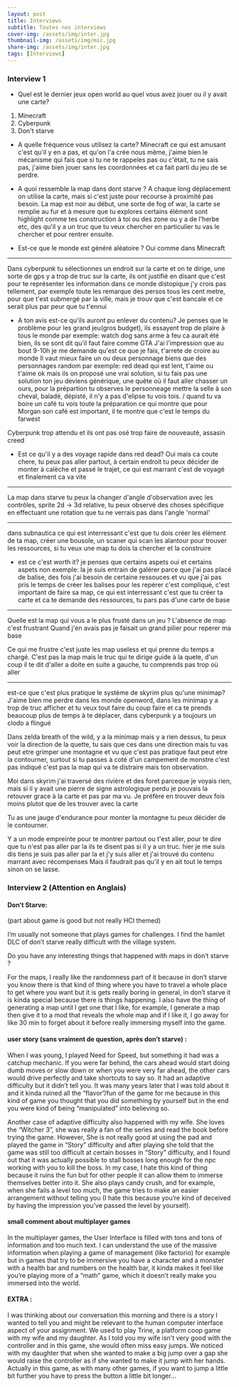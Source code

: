 ```yaml
---
layout: post
title: Interviews
subtitle: Toutes nos interviews 
cover-img: /assets/img/inter.jpg
thumbnail-img: /assets/img/mic.jpg
share-img: /assets/img/inter.jpg
tags: [Interviews]
---
```


### Interview 1

- Quel est le dernier jeux open world au quel vous avez jouer ou il y avait une carte?
1. Minecraft
2. Cyberpunk
3. Don't starve

- A quelle fréquence vous utilisez la carte?
Minecraft
ce qui est amusant c'est qu'il y en a pas, et qu'on l'a crée nous même, j'aime bien le mécanisme 
qui fais que si tu ne te rappeles pas ou c'était, tu ne sais pas, j'aime bien jouer sans les coordonnées 
et ca fait parti du jeu de se perdre.

- A quoi ressemble la map dans dont starve ?
A chaque long déplacement on utilise la carte, mais si c'est juste pour recourse à proximité pas besoin.
La map est noir au début, une sorte de fog of war, la carte se remplie au fur et à mesure que tu explores
certains élément sont highlight comme tes construction à toi ou des zone ou y a de l'herbe etc, des qu'il y a
un truc que tu veux chercher en particulier tu vas le chercher et pour rentrer ensuite.

- Est-ce que le monde est généré aléatoire ?
Oui comme dans Minecraft


-------
Dans cyberpunk tu sélectionnes un endroit sur la carte et on te dirige, une sorte de gps 
y a trop de truc sur la carte, ils ont justifié en disant que c'est pour te représenter les information dans ce monde distopique j'y crois pas tellement, 
par exemple toute les remarque des persos tous les cent metre, pour que t'est submergé par la ville, mais je trouv que c'est bancale et ce serait plus par peur que tu t'ennui

- A ton avis est-ce qu'ils auront pu enlever du contenu?
Je penses que le problème pour les grand jeu(gros budget), ils essayent trop de plaire à tous le monde
par exemple: watch dog sans arme à feu ca aurait été bien, ils se sont dit qu'il faut faire comme GTA
J'ai l'impression que au bout 9-10h je me demande qu'est ce que je fais, t'arrete de croire au monde
Il vaut mieux faire un ou deux personnage biens que des personnages random
par exemple: red dead qui est lent, t'aime ou t'aime ok mais ils on proposé une vrai solution, si tu fais pas une solution ton jeu deviens générique,
			 une quête où il faut aller chasser un ours, pour la prépartion tu observes le personneage mettre la selle à son cheval, baladé, dépisté, il n'y a pas d'elipse tu vois tois.
			 /
			 quand tu va boire un café tu vois toute la préparation ce qui montre que pour Morgan son café est important, il te montre que c'est le temps du farwest

Cyberpunk trop attendu et ils ont pas osé trop faire de nouveauté, assasin creed

- Est ce qu'il y a des voyage rapide dans red dead?
Oui mais ca coute chere, tu peux pas aller partout, à certain endroit tu peux décider de monter à calèche et passé le trajet, ce qui est marrant c'est de voyagé et finalement ca va vite


--- 
La map dans starve tu peux la changer d'angle d'observation avec les contrôles, sprite 2d -> 3d relative, tu peux observé des choses spécifique en effectuant une rotation que tu ne verrais
pas dans l'angle 'normal'

---
dans subnautica ce qui est interressant c'est que tu dois créer les élément de ta map, créer une bousole, un scaner qui scan les alantour pour trouver les ressources,
si tu veux une map tu dois la chercher et la construire

- est ce c'est worth it?
je penses que certains aspets oui et certains aspets non
exemple: la je suis entrain de galérer parce que j'ai pas placé de balise, des fois j'ai besoin de certaine ressouces et vu que j'ai pas pris le temps de créer les balises pour les repérer 
c'est compliqué, c'est important de faire sa map, ce qui est interressant c'est que tu créer ta carte et ca te demande des ressources, tu pars pas d'une carte de base


---
Quelle est la map qui vous a le plus frusté dans un jeu ?
L'absence de map c'est frustrant 
Quand j'en avais pas je faisait un grand pilier pour reperer ma base

Ce qui me frustre c'est juste les map useless et qui prenne du temps a chargé.
C'est pas la map mais le truc qui te dirige guide à la quete, d'un coup il te dit d'aller a doite en suite a gauche, tu comprends pas trop où aller


--- 
est-ce que c'est plus pratique le système de skyrim plus qu'une minimap?
J'aime bien me perdre dans les monde openword, dans les minimap y a trop de truc afficher et tu veux tout faire du coup faire et ca te prends beaucoup
plus de temps à te déplacer, dans cyberpunk y a toujours un clodo a flingué

Dans zelda breath of the wild, y a la minimap mais y a rien dessus, tu peux voir la direction de la quette, tu sais que ces dans une direction mais tu vas peut 
etre grimper une montagne et vu que c'est pas pratique faut peut etre la contourner, surtout si tu passes à coté d'un campement de monstre c'est pas indiqué
c'est pas la map qui va te distraire mais ton observation.

Moi dans skyrim j'ai traversé des rivière et des foret parceque je voyais rien, mais si il y avait une pierre de signe astrologique perdu je pouvais la retouver
grace à la carte et pas par ma vu.
Je préfère en trouver deux fois moins plutot que de les trouver avec la carte

Tu as une jauge d'endurance pour monter la montagne tu peux décider de le contourner.

Y a un mode empreinte pour te montrer partout ou t'est aller, pour te dire que tu n'est pas aller par la ils te disent pas si il y a un truc.
hier je me suis dis tiens je suis pas aller par la et j'y suis aller et j'ai trouvé du contenu marrant avec récompenses
Mais il faudrait pas qu'il y en ait tout le temps sinon on se lasse.


### Interview 2 (Attention en Anglais)

#### Don’t Starve:
(part about game is good but not really HCI themed)

I’m usually not someone that plays games for challenges. I find the hamlet DLC of don’t starve really difficult with the village system.

Do you have any interesting things that happened with maps in don’t starve ?

For the maps, I really like the randomness part of it because in don’t starve you know there is that kind of thing where you have to travel a whole place to get where you want but it is gets really boring in general, in don’t starve it is kinda special because there is things happening. I also have the thing of generating a map until I get one that I like, for example, I generate a map then give it to a mod that reveals the whole map and if I like it, I go away for like 30 min to forget about it before really immersing myself into the game.


#### user story (sans vraiment de question, après don’t starve) : 

When I was young, I played Need for Speed, but something it had was a catchup mechanic. If you were far behind, the cars ahead would start doing dumb moves or slow down or when you were very far ahead, the other cars would drive perfectly and take shortcuts to say so. It had an adaptive difficulty but it didn’t tell you. 
It was many years later that I was told about it and it kinda ruined all the “flavor”/fun of the game for me because in this kind of game you thought that you did something by yourself but in the end you were kind of being “manipulated” into believing so. 


Another case of adaptive difficulty also happened with my wife. She loves the “Witcher 3”, she was really a fan of the series and read the book before trying the game. However, She is not really good at using the pad and played the game in “Story” difficulty and after playing she told that the game was still too difficult at certain bosses in “Story” difficulty, and I found out that it was actually possible to stall bosses long enough for the npc working with you to kill the boss. In my case, I hate this kind of thing because it ruins the fun but for other people it can allow them to immerse themselves better into it. She also plays candy crush, and for example, when she fails a level too much, the game tries to make an easier arrangement without telling you (I hate this because you’re kind of deceived by having the impression you’ve passed the level by yourself).


#### small comment about multiplayer games 

In the multiplayer games, the User Interface is filled with tons and tons of information and too much text. I can understand the use of the massive information when playing a game of management (like factorio) for example but in games that try to be immersive you have a character and a monster with a health bar and numbers on the health bar, it kinda makes it feel like you’re playing more of a “math” game, which it doesn’t really make you immersed into the world.


#### EXTRA :

I was thinking about our conversation this morning and there is a story I wanted to tell you and might be relevant to the human computer interface aspect of your assignment.
We used to play Trine, a platform coop game with my wife and my daughter. As I told you my wife isn't very good with the controller and in this game, she would often miss easy jumps. We noticed with my daughter that when she wanted to make a big jump over a gap she would raise the controller as if she wanted to make it jump with her hands. Actually in this game, as with many other games, if you want to jump a little bit further you have to press the button a little bit longer...

